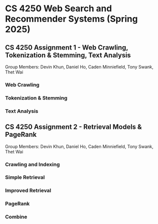 # CS 4250 Web Search and Recommender Systems (Spring 2025)

## CS 4250 Assignment 1 - Web Crawling, Tokenization & Stemming, Text Analysis

Group Members: Devin Khun, Daniel Ho, Caden Minniefield, Tony Swank, Thet Wai

### Web Crawling

### Tokenization & Stemming

### Text Analysis


## CS 4250 Assignment 2 - Retrieval Models & PageRank

Group Members: Devin Khun, Daniel Ho, Caden Minniefield, Tony Swank, Thet Wai

### Crawling and Indexing

### Simple Retrieval

### Improved Retrieval

### PageRank

### Combine